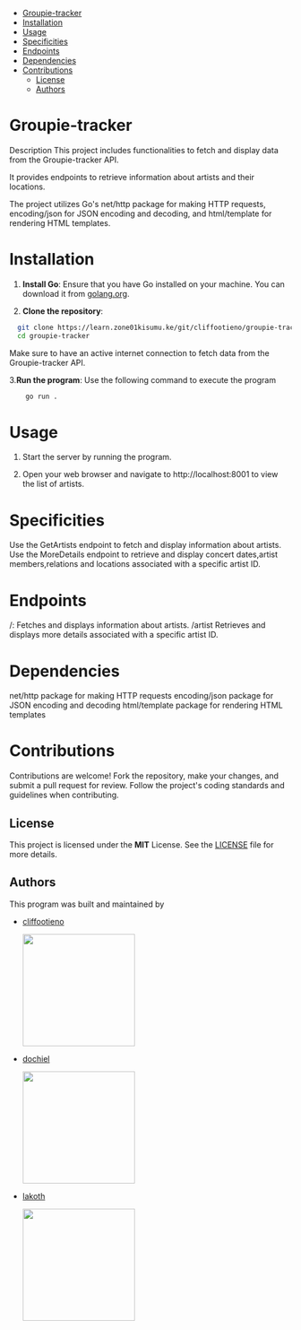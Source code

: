 - [Groupie-tracker](#groupie-tracker)
- [Installation](#installation)
- [Usage](#usage)
- [Specificities](#specificities)
- [Endpoints](#endpoints)
- [Dependencies](#dependencies)
- [Contributions](#contributions)
  - [License](#license)
  - [Authors](#authors)

# Groupie-tracker

Description
This project includes functionalities to fetch and display data from the Groupie-tracker API. 

It provides endpoints to retrieve information about artists and their locations. 

The project utilizes Go's net/http package for making HTTP requests, encoding/json for JSON encoding and decoding, and html/template for rendering HTML templates.

# Installation


1. **Install Go**: Ensure that you have Go installed on your machine. You can download it from [golang.org](https://golang.org/dl/).

2. **Clone the repository**:
 ```bash
   git clone https://learn.zone01kisumu.ke/git/cliffootieno/groupie-tracker
   cd groupie-tracker
```
Make sure to have an active internet connection to fetch data from the Groupie-tracker API.


3.**Run the program**: Use the following command to execute the program

```bash
    go run . 
```


# Usage

1. Start the server by running the program.

2. Open your web browser and navigate to http://localhost:8001 to view the list of artists.

# Specificities

Use the GetArtists endpoint to fetch and display information about artists.
Use the MoreDetails endpoint to retrieve and display concert dates,artist members,relations and locations associated with a specific artist ID.

# Endpoints
/: Fetches and displays information about artists.
/artist Retrieves and displays more details associated with a specific artist ID.

# Dependencies

net/http package for making HTTP requests
encoding/json package for JSON encoding and decoding
html/template package for rendering HTML templates

# Contributions

Contributions are welcome! Fork the repository, make your changes, and submit a pull request for review. Follow the project's coding standards and guidelines when contributing.

## License

This project is licensed under the **MIT** License. See the [LICENSE](LICENSE) file for more details.

## Authors

This program was built and maintained by

- [cliffootieno](https://learn.zone01kisumu.ke/git/cliffootieno)

  <img src="https://learn.zone01kisumu.ke/git/avatars/7c3793c3fac1a5908d1646d153555890?size=870" width="200">

* [dochiel](https://learn.zone01kisumu.ke/git/dochiel)

  <img src="https://learn.zone01kisumu.ke/git/avatars/5b37f9d9f8c32a1e9d1435f4fea92395?size=870" width="200">

* [lakoth](https://learn.zone01kisumu.ke/git/lakoth)

  <img src="https://learn.zone01kisumu.ke/git/avatars/de25acc56bfa4c78a61f5a5b4517d45d?size=870" width="200">